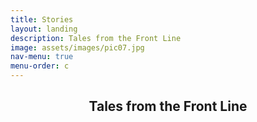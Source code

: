 ```yaml
---
title: Stories
layout: landing
description: Tales from the Front Line
image: assets/images/pic07.jpg
nav-menu: true
menu-order: c
---
```

<!-- Main -->
<div id="main" class="alt">

<!-- One -->
<section id="one">
	<div class="inner">
		<header class="major">
			<h1>Tales from the Front Line</h1>
		</header>
 
